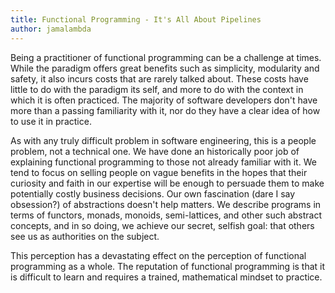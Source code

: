 ```yaml
---
title: Functional Programming - It's All About Pipelines
author: jamalambda
---
```


Being a practitioner of functional programming can be a challenge at times.
While the paradigm offers great benefits such as simplicity, modularity
and safety, it also incurs costs that are rarely talked about. These costs have
little to do with the paradigm its self, and more to do with the context in
which it is often practiced. The majority of software developers don't have more
than a passing familiarity with it, nor do they have a clear idea of how to use
it in practice.

As with any truly difficult problem in software engineering, this is a people
problem, not a technical one. We have done an historically poor job of
explaining functional programming to those not already familiar with it. We tend
to focus on selling people on vague benefits in the hopes that their curiosity
and faith in our expertise will be enough to persuade them to make potentially
costly business decisions. Our own fascination (dare I say obsession?) of
abstractions doesn't help matters. We describe programs in terms of functors,
monads, monoids, semi-lattices, and other such abstract concepts, and in so
doing, we achieve our secret, selfish goal: that others see us as authorities on
the subject.

This perception has a devastating effect on the perception of functional
programming as a whole. The reputation of functional programming is that it is
difficult to learn and requires a trained, mathematical mindset to practice.
